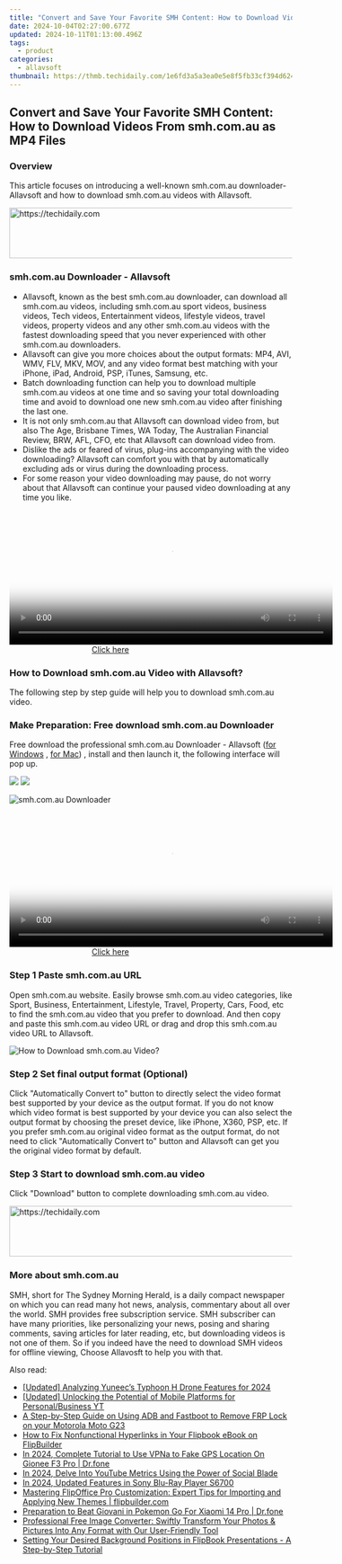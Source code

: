 ```yaml
---
title: "Convert and Save Your Favorite SMH Content: How to Download Videos From smh.com.au as MP4 Files"
date: 2024-10-04T02:27:00.677Z
updated: 2024-10-11T01:13:00.496Z
tags:
  - product
categories:
  - allavsoft
thumbnail: https://thmb.techidaily.com/1e6fd3a5a3ea0e5e8f5fb33cf394d624bcb419dee37492ce9306691be7e5f6b5.jpg
---
```


## Convert and Save Your Favorite SMH Content: How to Download Videos From smh.com.au as MP4 Files

### Overview

This article focuses on introducing a well-known smh.com.au downloader- Allavsoft and how to download smh.com.au videos with Allavsoft.

<!-- affiliate ads begin -->
<a href="https://appsumo.8odi.net/c/5597632/2137411/7443" target="_top" id="2137411">
  <img src="//a.impactradius-go.com/display-ad/7443-2137411" border="0" alt="https://techidaily.com" width="600" height="90"/>
</a>
<img height="0" width="0" src="https://appsumo.8odi.net/i/5597632/2137411/7443" style="position:absolute;visibility:hidden;" border="0" />
<!-- affiliate ads end -->

### smh.com.au Downloader - Allavsoft

* Allavsoft, known as the best smh.com.au downloader, can download all smh.com.au videos, including smh.com.au sport videos, business videos, Tech videos, Entertainment videos, lifestyle videos, travel videos, property videos and any other smh.com.au videos with the fastest downloading speed that you never experienced with other smh.com.au downloaders.
* Allavsoft can give you more choices about the output formats: MP4, AVI, WMV, FLV, MKV, MOV, and any video format best matching with your iPhone, iPad, Android, PSP, iTunes, Samsung, etc.
* Batch downloading function can help you to download multiple smh.com.au videos at one time and so saving your total downloading time and avoid to download one new smh.com.au video after finishing the last one.
* It is not only smh.com.au that Allavsoft can download video from, but also The Age, Brisbane Times, WA Today, The Australian Financial Review, BRW, AFL, CFO, etc that Allavsoft can download video from.
* Dislike the ads or feared of virus, plug-ins accompanying with the video downloading? Allavsoft can comfort you with that by automatically excluding ads or virus during the downloading process.
* For some reason your video downloading may pause, do not worry about that Allavsoft can continue your paused video downloading at any time you like.

<!-- affiliate ads begin -->
<span id="1983472">
					<video width="576" height="240" style="cursor:pointer"
           poster="//a.impactradius-go.com/display-clicktoplayimage/1983472.png"
           onclick="if(!this.playClicked){this.play();this.setAttribute('controls',true);this.playClicked=true;}">
	   <source src="//a.impactradius-go.com/display-ad/22993-1983472">
	   <img src="//a.impactradius-go.com/display-clicktoplayimage/1983472.png" style="border: none; height: 100%; width: 100%; object-fit: contain">
	</video>
	<div style="width:360px;text-align:center"><a href="javascript:window.open(decodeURIComponent('https%3A%2F%2Fhomestyler.sjv.io%2Fc%2F5597632%2F1983472%2F22993'), '_blank');void(0);">Click here</a></div>
</span>
<img height="0" width="0" src="https://imp.pxf.io/i/5597632/1983472/22993" style="position:absolute;visibility:hidden;" border="0" />
<!-- affiliate ads end -->

### How to Download smh.com.au Video with Allavsoft?

The following step by step guide will help you to download smh.com.au video.

### Make Preparation: Free download smh.com.au Downloader

Free download the professional smh.com.au Downloader - Allavsoft ([for Windows](https://tools.techidaily.com/allavsoft/products/) , [for Mac](https://tools.techidaily.com/allavsoft/products/)) , install and then launch it, the following interface will pop up.

[![](https://www.allavsoft.com/how-to/../images/how-to/free-download-win.jpg)](https://tools.techidaily.com/allavsoft/products/) [![](https://www.allavsoft.com/how-to/../images/how-to/free-download-mac.jpg)](https://tools.techidaily.com/allavsoft/products/)

![smh.com.au Downloader](https://www.allavsoft.com/how-to/../images/allavsoft/screen-shot-600.jpg)

<!-- affiliate ads begin -->
<span id="1982462">
					<video width="576" height="240" style="cursor:pointer"
           poster="//a.impactradius-go.com/display-clicktoplayimage/1982462.png"
           onclick="if(!this.playClicked){this.play();this.setAttribute('controls',true);this.playClicked=true;}">
	   <source src="//a.impactradius-go.com/display-ad/22993-1982462">
	   <img src="//a.impactradius-go.com/display-clicktoplayimage/1982462.png" style="border: none; height: 100%; width: 100%; object-fit: contain">
	</video>
	<div style="width:360px;text-align:center"><a href="javascript:window.open(decodeURIComponent('https%3A%2F%2Fhomestyler.sjv.io%2Fc%2F5597632%2F1982462%2F22993'), '_blank');void(0);">Click here</a></div>
</span>
<img height="0" width="0" src="https://imp.pxf.io/i/5597632/1982462/22993" style="position:absolute;visibility:hidden;" border="0" />
<!-- affiliate ads end -->

### Step 1 Paste smh.com.au URL

Open smh.com.au website. Easily browse smh.com.au video categories, like Sport, Business, Entertainment, Lifestyle, Travel, Property, Cars, Food, etc to find the smh.com.au video that you prefer to download. And then copy and paste this smh.com.au video URL or drag and drop this smh.com.au video URL to Allavsoft.

![How to Download smh.com.au Video?](https://www.allavsoft.com/how-to/../images/how-to/download-rtmp-video/download-rtmp-video.jpg)

### Step 2 Set final output format (Optional)

Click "Automatically Convert to" button to directly select the video format best supported by your device as the output format. If you do not know which video format is best supported by your device you can also select the output format by choosing the preset device, like iPhone, X360, PSP, etc. If you prefer smh.com.au original video format as the output format, do not need to click "Automatically Convert to" button and Allavsoft can get you the original video format by default.

### Step 3 Start to download smh.com.au video

Click "Download" button to complete downloading smh.com.au video.

<!-- affiliate ads begin -->
<a href="https://appsumo.8odi.net/c/5597632/2094419/7443" target="_top" id="2094419">
  <img src="//a.impactradius-go.com/display-ad/7443-2094419" border="0" alt="https://techidaily.com" width="728" height="90"/>
</a>
<img height="0" width="0" src="https://appsumo.8odi.net/i/5597632/2094419/7443" style="position:absolute;visibility:hidden;" border="0" />
<!-- affiliate ads end -->

### More about smh.com.au

SMH, short for The Sydney Morning Herald, is a daily compact newspaper on which you can read many hot news, analysis, commentary about all over the world. SMH provides free subscription service. SMH subscriber can have many priorities, like personalizing your news, posing and sharing comments, saving articles for later reading, etc, but downloading videos is not one of them. So if you indeed have the need to download SMH videos for offline viewing, Choose Allavosft to help you with that.

<ins class="adsbygoogle"
     style="display:block"
     data-ad-format="autorelaxed"
     data-ad-client="ca-pub-7571918770474297"
     data-ad-slot="1223367746"></ins>

<ins class="adsbygoogle"
     style="display:block"
     data-ad-client="ca-pub-7571918770474297"
     data-ad-slot="8358498916"
     data-ad-format="auto"
     data-full-width-responsive="true"></ins>

<span class="atpl-alsoreadstyle">Also read:</span>
<div><ul>
<li><a href="https://fox-http.techidaily.com/updated-analyzing-yuneecs-typhoon-h-drone-features-for-2024/"><u>[Updated] Analyzing Yuneec’s Typhoon H Drone Features for 2024</u></a></li>
<li><a href="https://youtube-blog.techidaily.com/ed-unlocking-the-potential-of-mobile-platforms-for-personalbusiness-yt/"><u>[Updated] Unlocking the Potential of Mobile Platforms for Personal/Business YT</u></a></li>
<li><a href="https://android-frp.techidaily.com/a-step-by-step-guide-on-using-adb-and-fastboot-to-remove-frp-lock-on-your-motorola-moto-g23-by-drfone-android/"><u>A Step-by-Step Guide on Using ADB and Fastboot to Remove FRP Lock on your Motorola Moto G23</u></a></li>
<li><a href="https://discover-comparisons.techidaily.com/how-to-fix-nonfunctional-hyperlinks-in-your-flipbook-ebook-on-flipbuilder/"><u>How to Fix Nonfunctional Hyperlinks in Your Flipbook eBook on FlipBuilder</u></a></li>
<li><a href="https://review-topics.techidaily.com/in-2024-complete-tutorial-to-use-vpna-to-fake-gps-location-on-gionee-f3-pro-drfone-by-drfone-virtual-android/"><u>In 2024, Complete Tutorial to Use VPNa to Fake GPS Location On Gionee F3 Pro | Dr.fone</u></a></li>
<li><a href="https://youtube-lab.techidaily.com/24-delve-into-youtube-metrics-using-the-power-of-social-blade/"><u>In 2024, Delve Into YouTube Metrics Using the Power of Social Blade</u></a></li>
<li><a href="https://some-guidance.techidaily.com/in-2024-updated-features-in-sony-blu-ray-player-s6700/"><u>In 2024, Updated Features in Sony Blu-Ray Player S6700</u></a></li>
<li><a href="https://discover-comparisons.techidaily.com/mastering-flipoffice-pro-customization-expert-tips-for-importing-and-applying-new-themes-flipbuildercom/"><u>Mastering FlipOffice Pro Customization: Expert Tips for Importing and Applying New Themes | flipbuilder.com</u></a></li>
<li><a href="https://android-pokemon-go.techidaily.com/preparation-to-beat-giovani-in-pokemon-go-for-xiaomi-14-pro-drfone-by-drfone-virtual-android/"><u>Preparation to Beat Giovani in Pokemon Go For Xiaomi 14 Pro | Dr.fone</u></a></li>
<li><a href="https://discover-comparisons.techidaily.com/professional-free-image-converter-swiftly-transform-your-photos-and-pictures-into-any-format-with-our-user-friendly-tool/"><u>Professional Free Image Converter: Swiftly Transform Your Photos & Pictures Into Any Format with Our User-Friendly Tool</u></a></li>
<li><a href="https://discover-comparisons.techidaily.com/setting-your-desired-background-positions-in-flipbook-presentations-a-step-by-step-tutorial/"><u>Setting Your Desired Background Positions in FlipBook Presentations - A Step-by-Step Tutorial</u></a></li>
</ul></div>

